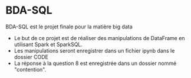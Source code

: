 # BDA-SQL
BDA-SQL est le projet finale pour la matière big data

- Le but de ce projet est de réaliser des manipulations de DataFrame en utilisant Spark et SparkSQL.
- Les manipulations seront enregistrer dans un fichier ipynb dans le dossier CODE
- La réponse à la question 8 est enregistrée dans un dossier nommé "contention".
